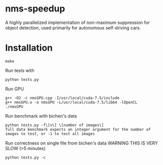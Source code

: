 # nms-speedup
A highly parallelized implementation of non-maximum suppression for object detection, used primarily for autonomous self-driving cars.

# Installation
~~~~
make
~~~~

Run tests with 
~~~~
python tests.py
~~~~

Run GPU
~~~~
g++ -O2 -c nmsGPU.cpp -I/usr/local/cuda-7.5/include
g++ nmsGPU.o -o nmsGPU -L/usr/local/cuda-7.5/lib64 -lOpenCL
./nmsGPU
~~~~~
Run benchmark with bichen's data
~~~~
python tests.py -f\[v\] \[number of images\]
full data benchmark expects an integer argument for the number of images to test, or -1 to test all images
~~~~

Run correctness on single file from bichen's data WARNING THIS IS VERY SLOW (>5 minutes)
~~~~
python tests.py -c
~~~~

